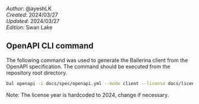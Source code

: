 _Author_: @ayeshLK \
_Created_: 2024/03/27 \
_Updated_: 2024/03/27 \
_Edition_: Swan Lake

## OpenAPI CLI command

The following command was used to generate the Ballerina client from the OpenAPI specification. The command should be executed from the repository root directory.

```bash
bal openapi -i docs/spec/openapi.yml --mode client --license docs/license.txt -o ballerina
```
Note: The license year is hardcoded to 2024, change if necessary.
